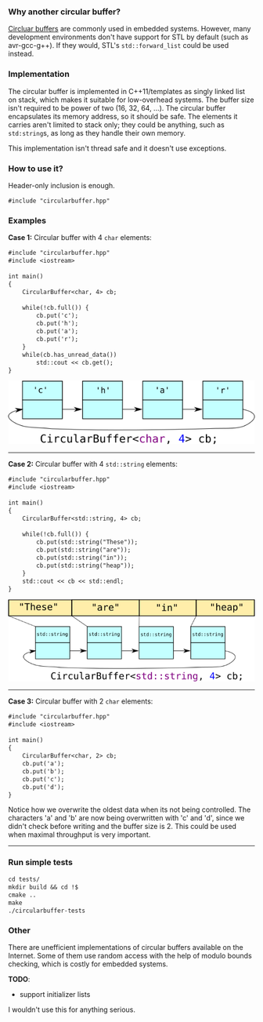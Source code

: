 ### Why another circular buffer?
[Circluar buffers](https://en.wikipedia.org/wiki/Circular_buffer) are commonly used in embedded systems. However, many development environments don't have support for STL by default (such as avr-gcc-g++).
If they would, STL's `std::forward_list` could be used instead.

### Implementation
The circular buffer is implemented in C++11/templates as singly linked list on stack, which makes it suitable for low-overhead systems. The buffer size isn't required to be power of two (16, 32, 64, ...). The circular buffer encapsulates its memory address, so it should be safe. The elements it carries aren't limited to stack only; they could be anything, such as `std:string`s, as long as they handle their own memory.

This implementation isn't thread safe and it doesn't use exceptions.

### How to use it?
Header-only inclusion is enough.

    #include "circularbuffer.hpp"
### Examples
**Case 1:**
Circular buffer with 4 `char` elements:

    #include "circularbuffer.hpp"
    #include <iostream>

    int main() 
    {
        CircularBuffer<char, 4> cb;

        while(!cb.full()) {
            cb.put('c');
            cb.put('h');
            cb.put('a');
            cb.put('r');
        }
        while(cb.has_unread_data())
            std::cout << cb.get(); 
    }
    
![stack based singly linked list circular buffer](https://github.com/Osteri/circularbuffer/blob/master/wiki/char.png?raw=true)

***
**Case 2:**
Circular buffer with 4 `std::string` elements:

    #include "circularbuffer.hpp"
    #include <iostream>

    int main() 
    {
        CircularBuffer<std::string, 4> cb;

        while(!cb.full()) {
            cb.put(std::string("These"));
            cb.put(std::string("are"));
            cb.put(std::string("in"));
            cb.put(std::string("heap"));
        }
        std::cout << cb << std::endl;
    }

![stack based singly linked list circular buffer](https://github.com/Osteri/circularbuffer/blob/master/wiki/string.png?raw=true)

***
**Case 3:**
Circular buffer with 2 `char` elements:

    #include "circularbuffer.hpp"
    #include <iostream>

    int main() 
    {
        CircularBuffer<char, 2> cb;
        cb.put('a');
        cb.put('b');
        cb.put('c');
        cb.put('d');
    }

Notice how we overwrite the oldest data when its not being controlled. The characters 'a' and 'b' are now being overwritten with 'c' and 'd', since we didn't check before writing and the buffer size is 2. This could be used when maximal throughput is very important.

***

### Run simple tests
    cd tests/
    mkdir build && cd !$
    cmake ..
    make
    ./circularbuffer-tests

### Other

There are unefficient implementations of circular buffers available on the Internet. Some of them use random access with the help of modulo bounds checking, which is costly for embedded systems.

**TODO**:
* support initializer lists

I wouldn't use this for anything serious.
